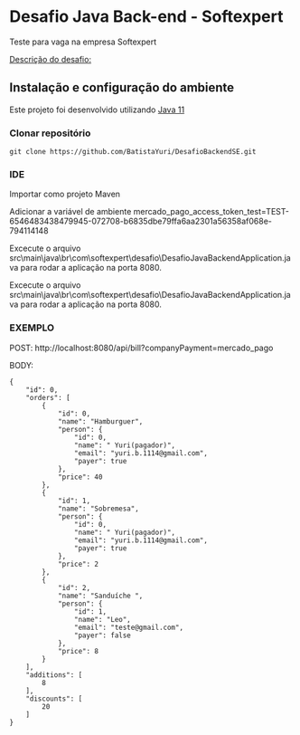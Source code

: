 # Desafio Java Back-end - Softexpert

Teste para vaga na empresa Softexpert

[Descrição do desafio:](https://github.com/ArturSch/DesafioBackendSE)

## Instalação e configuração do ambiente

Este projeto foi desenvolvido utilizando [Java 11](https://www.oracle.com/br/java/technologies/javase/jdk11-archive-downloads.html)

### Clonar repositório

```
git clone https://github.com/BatistaYuri/DesafioBackendSE.git
```

### IDE

Importar como projeto Maven

Adicionar a variável de ambiente mercado_pago_access_token_test=TEST-6546483438479945-072708-b6835dbe79ffa6aa2301a56358af068e-794114148

Excecute o arquivo src\main\java\br\com\softexpert\desafio\DesafioJavaBackendApplication.java para rodar a aplicação na porta 8080.

Excecute o arquivo src\main\java\br\com\softexpert\desafio\DesafioJavaBackendApplication.java para rodar a aplicação na porta 8080.

### EXEMPLO

POST: http://localhost:8080/api/bill?companyPayment=mercado_pago

BODY:

```
{
    "id": 0,
    "orders": [
        {
            "id": 0,
            "name": "Hamburguer",
            "person": {
                "id": 0,
                "name": " Yuri(pagador)",
                "email": "yuri.b.1114@gmail.com",
                "payer": true
            },
            "price": 40
        },
        {
            "id": 1,
            "name": "Sobremesa",
            "person": {
                "id": 0,
                "name": " Yuri(pagador)",
                "email": "yuri.b.1114@gmail.com",
                "payer": true
            },
            "price": 2
        },
        {
            "id": 2,
            "name": "Sanduíche ",
            "person": {
                "id": 1,
                "name": "Leo",
                "email": "teste@gmail.com",
                "payer": false
            },
            "price": 8
        }
    ],
    "additions": [
        8
    ],
    "discounts": [
        20
    ]
}
```
